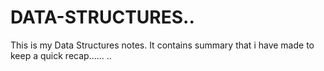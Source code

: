 # DATA-STRUCTURES..
This is my Data Structures notes.
It contains summary that i have made to keep a quick recap......
..

